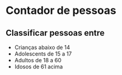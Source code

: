 # Contador de pessoas
## Classificar pessoas entre 
* Crianças abaixo de 14
* Adolescents de 15 a 17
* Adultos de 18 a 60
* Idosos de 61 acima 